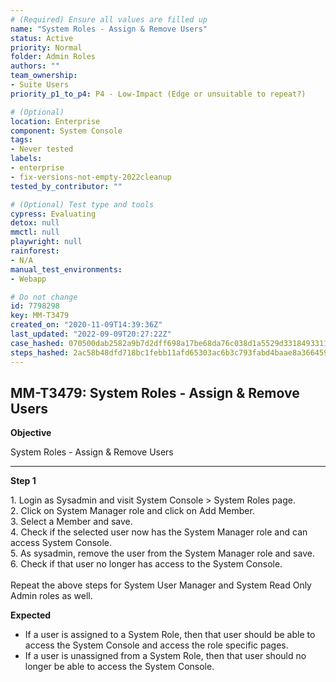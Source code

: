 ```yaml
---
# (Required) Ensure all values are filled up
name: "System Roles - Assign & Remove Users"
status: Active
priority: Normal
folder: Admin Roles
authors: ""
team_ownership: 
- Suite Users
priority_p1_to_p4: P4 - Low-Impact (Edge or unsuitable to repeat?)

# (Optional)
location: Enterprise
component: System Console
tags: 
- Never tested
labels: 
- enterprise
- fix-versions-not-empty-2022cleanup
tested_by_contributor: ""

# (Optional) Test type and tools
cypress: Evaluating
detox: null
mmctl: null
playwright: null
rainforest: 
- N/A
manual_test_environments: 
- Webapp

# Do not change
id: 7798298
key: MM-T3479
created_on: "2020-11-09T14:39:36Z"
last_updated: "2022-09-09T20:27:22Z"
case_hashed: 070500dab2582a9b7d2dff698a17be68da76c038d1a5529d3318493311d08a9c941897c86601e0c46eeeff6c0e465c9f
steps_hashed: 2ac58b48dfd718bc1febb11afd65303ac6b3c793fabd4baae8a366459983b9290447e3d2cba55e21a3578b7f8cb6c8c7
---
```


<!-- (Auto-generated) Based on frontmatter's "key" and "name" -->

## MM-T3479: System Roles - Assign & Remove Users

**Objective**

System Roles - Assign & Remove Users

---

**Step 1**

1\. Login as Sysadmin and visit System Console > System Roles page.\
2\. Click on System Manager role and click on Add Member.\
3\. Select a Member and save.\
4\. Check if the selected user now has the System Manager role and can access System Console.\
5\. As sysadmin, remove the user from the System Manager role and save.\
6\. Check if that user no longer has access to the System Console.\
\
Repeat the above steps for System User Manager and System Read Only Admin roles as well.

**Expected**

- If a user is assigned to a System Role, then that user should be able to access the System Console and access the role specific pages.
- If a user is unassigned from a System Role, then that user should no longer be able to access the System Console.
